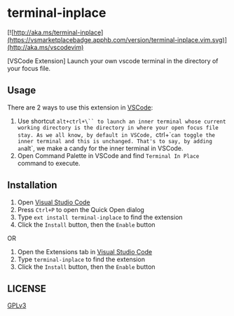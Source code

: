 # terminal-inplace

[![http://aka.ms/terminal-inplace](https://vsmarketplacebadge.apphb.com/version/terminal-inplace.vim.svg)](http://aka.ms/vscodevim)

[VSCode Extension] Launch your own vscode terminal in the directory of your focus file.

## Usage

There are 2 ways to use this extension in [VSCode](https://code.visualstudio.com/):

1. Use shortcut `alt+ctrl+\`` to launch an inner terminal whose current working directory is the directory in where your open focus file stay. As we all know, by default in VSCode, `ctrl+\`` can toggle the inner terminal and this is unchanged. That's to say, by adding an `alt`, we make a candy for the inner terminal in VSCode.
2. Open Command Palette in VSCode and find `Terminal In Place` command to execute.


## Installation

1. Open [Visual Studio Code](https://code.visualstudio.com/)
2. Press `Ctrl+P` to open the Quick Open dialog
3. Type `ext install terminal-inplace` to find the extension
4. Click the `Install` button, then the `Enable` button

OR

1. Open the Extensions tab in [Visual Studio Code](https://code.visualstudio.com/)
2. Type `terminal-inplace` to find the extension
3. Click the `Install` button, then the `Enable` button

## LICENSE

[GPLv3](./LICENSE)
